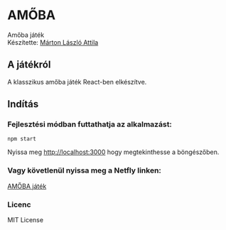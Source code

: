 # AMŐBA

Amőba játék  
Készítette: [Márton László Attila](https://github.com/marton-laszlo-attila)

## A játékról

A klasszikus amőba játék React-ben elkészítve.

## Indítás

### Fejlesztési módban futtathatja az alkalmazást:

<pre><code>npm start</code></pre>

Nyissa meg [http://localhost:3000](http://localhost:3000) hogy megtekinthesse a böngészőben.

### Vagy követlenül nyissa meg a Netfly linken:

[AMŐBA játék](https://gracious-bartik-ca7d1e.netlify.app/)

### Licenc

MIT License
